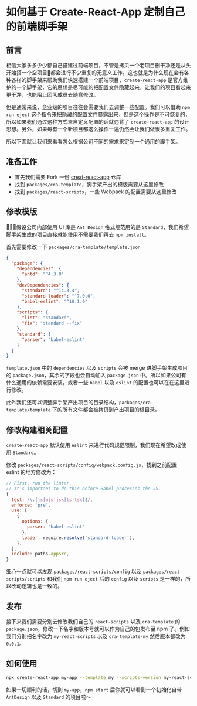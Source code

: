 # 如何基于 Create-React-App 定制自己的前端脚手架

## 前言
相信大家多多少少都自己搭建过前端项目，不管是拷贝一个老项目删干净还是从头开始搭一个空项目都会进行不少重复的无意义工作。这也就是为什么现在会有各种各样的脚手架来帮助我们快速搭建一个前端项目，`create-react-app` 是官方维护的一个脚手架，它的思想是尽可能的把配置文件隐藏起来，让我们的项目看起来更干净，也能阻止团队成员去随意修改。  

但是通常来说，企业级的项目往往会需要我们去调整一些配置。我们可以借助 `npm run eject` 这个指令来把隐藏的配置文件暴露出来，但是这个操作是不可恢复的，所以如果我们通过这种方式来自定义配置的话就违背了 `create-react-app` 的设计思想。另外，如果每有一个新项目都这么操作一遍仍然会让我们做很多重复工作。  

所以下面就让我们来看看怎么根据公司不同的需求来定制一个通用的脚手架。

## 准备工作
* 首先我们需要 Fork 一份 [creat-react-app](https://github.com/facebook/create-react-app) 仓库
* 找到 `packages/cra-template`，脚手架产出的模版需要从这里修改
* 找到 `packages/react-scripts`，一些 Webpack 的配置需要从这里修改
  
## 修改模版
假设公司内部使用 UI 库是 `Ant Design` 格式规范用的是 `Standard`，我们希望脚手架生成的项目直接就能使用不需要我们再去 `npm install`。  

首先需要修改一下 `packages/cra-template/template.json`
```json
{
  "package": {
    "dependencies": {
      "antd": "^4.3.0"
    },
    "devDependencies": {
      "standard": "^14.3.4",
      "standard-loader": "^7.0.0",
      "babel-eslint": "^10.1.0"
    },
    "scripts": {
      "lint": "standard",
      "fix": "standard --fix"
    },
    "standard": {
      "parser": "babel-eslint"
    }
  }
}
```
`template.json` 中的 `dependencies` 以及 `scripts` 会被 merge 进脚手架生成项目的 `package.json`，其余的字段也会自动加入 `package.json` 中。所以如果公司有什么通用的依赖需要安装，或者一些 `babel` 以及 `eslint` 的配置也可以在在这里进行修改。

此外我们还可以调整脚手架产出项目的目录结构，`packages/cra-template/template` 下的所有文件都会被拷贝到产出项目的根目录。

## 修改构建相关配置
`create-react-app` 默认使用 `eslint` 来进行代码规范限制，我们现在希望改成使用 `Standard`。  

修改 `packages/react-scripts/config/webpack.config.js`，找到之前配置 eslint 的地方修改为：
```js
// First, run the linter.
// It's important to do this before Babel processes the JS.
{
  test: /\.(js|mjs|jsx|ts|tsx)$/,
  enforce: 'pre',
  use: [
    {
      options: {
        parser: 'babel-eslint'
      },
      loader: require.resolve('standard-loader'),
    },
  ],
  include: paths.appSrc,
}
```
细心一点就可以发现 `packages/react-scripts/config` 以及 `packages/react-scripts/scripts` 和我们 `npm run eject` 后的 `config` 以及 `scripts` 是一样的，所以改动逻辑也是一致的。

## 发布
接下来我们需要分别去修改我们自己的 `react-scripts` 以及 `cra-template` 的 `package.json`，修改一下名字和版本号就可以作为自己的包发布至 npm 了。例如我们分别把名字改为 `my-react-scripts` 以及 `cra-template-my` 然后版本都改为 `0.0.1`。

## 如何使用
```bash
npx create-react-app my-app --template my --scripts-version my-react-scripts
```

如果一切顺利的话，切到 `my-app`，`npm start` 后你就可以看到一个初始化自带 `AntDesign` 以及 `Standard` 的项目啦～
